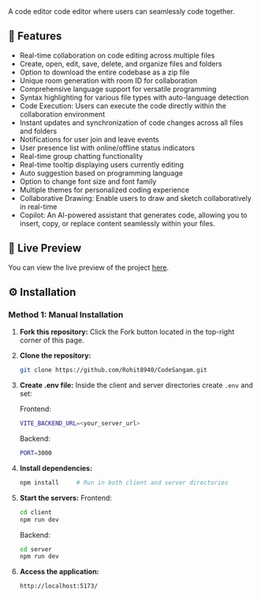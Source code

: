 

A code editor code editor where users can seamlessly code together.


## 🔮 Features

- Real-time collaboration on code editing across multiple files
- Create, open, edit, save, delete, and organize files and folders
- Option to download the entire codebase as a zip file
- Unique room generation with room ID for collaboration
- Comprehensive language support for versatile programming
- Syntax highlighting for various file types with auto-language detection
- Code Execution: Users can execute the code directly within the collaboration environment
- Instant updates and synchronization of code changes across all files and folders
- Notifications for user join and leave events
- User presence list with online/offline status indicators
- Real-time group chatting functionality
- Real-time tooltip displaying users currently editing
- Auto suggestion based on programming language
- Option to change font size and font family
- Multiple themes for personalized coding experience
- Collaborative Drawing: Enable users to draw and sketch collaboratively in real-time
- Copilot: An AI-powered assistant that generates code, allowing you to insert, copy, or replace content seamlessly within your files.

## 🚀 Live Preview

You can view the live preview of the project [here](https://code-sangam-3ibd.vercel.app/).

## ⚙️ Installation

### Method 1: Manual Installation

1. **Fork this repository:** Click the Fork button located in the top-right corner of this page.
2. **Clone the repository:**
   ```bash
   git clone https://github.com/Rohit8940/CodeSangam.git
   ```
3. **Create .env file:**
   Inside the client and server directories create `.env` and set:

   Frontend:

   ```bash
   VITE_BACKEND_URL=<your_server_url>
   ```

   Backend:

   ```bash
   PORT=3000
   ```

4. **Install dependencies:**
   ```bash
   npm install     # Run in both client and server directories
   ```
5. **Start the servers:**
   Frontend:
   ```bash
   cd client
   npm run dev
   ```
   Backend:
   ```bash
   cd server
   npm run dev
   ```
6. **Access the application:**
   ```bash
   http://localhost:5173/
   ```